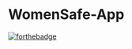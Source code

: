 # WomenSafe-App


[![forthebadge](https://forthebadge.com/images/badges/built-for-android.svg)](https://github.com/kazimsayed954/WomenSafe-App)
